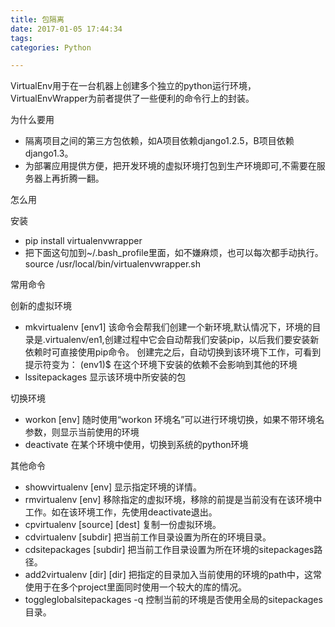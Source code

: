 ```yaml
---
title: 包隔离
date: 2017-01-05 17:44:34
tags:
categories: Python

---
```


VirtualEnv用于在一台机器上创建多个独立的python运行环境，VirtualEnvWrapper为前者提供了一些便利的命令行上的封装。

为什么要用

- 隔离项目之间的第三方包依赖，如A项目依赖django1.2.5，B项目依赖django1.3。
- 为部署应用提供方便，把开发环境的虚拟环境打包到生产环境即可,不需要在服务器上再折腾一翻。

怎么用

安装

- pip install virtualenvwrapper
- 把下面这句加到~/.bash_profile里面，如不嫌麻烦，也可以每次都手动执行。
source /usr/local/bin/virtualenvwrapper.sh

常用命令

创新的虚拟环境
- mkvirtualenv [env1]
该命令会帮我们创建一个新环境,默认情况下，环境的目录是.virtualenv/en1,创建过程中它会自动帮我们安装pip，以后我们要安装新依赖时可直接使用pip命令。
创建完之后，自动切换到该环境下工作，可看到提示符变为：
(env1)$
在这个环境下安装的依赖不会影响到其他的环境
- lssitepackages 显示该环境中所安装的包

切换环境
- workon [env]
随时使用“workon 环境名”可以进行环境切换，如果不带环境名参数，则显示当前使用的环境
- deactivate
在某个环境中使用，切换到系统的python环境

其他命令
- showvirtualenv [env] 显示指定环境的详情。
- rmvirtualenv [env] 移除指定的虚拟环境，移除的前提是当前没有在该环境中工作。如在该环境工作，先使用deactivate退出。
- cpvirtualenv [source] [dest] 复制一份虚拟环境。
- cdvirtualenv [subdir] 把当前工作目录设置为所在的环境目录。
- cdsitepackages [subdir] 把当前工作目录设置为所在环境的sitepackages路径。
- add2virtualenv [dir] [dir] 把指定的目录加入当前使用的环境的path中，这常使用于在多个project里面同时使用一个较大的库的情况。
- toggleglobalsitepackages -q 控制当前的环境是否使用全局的sitepackages目录。


